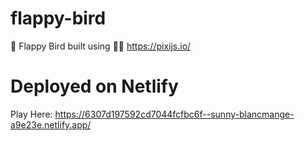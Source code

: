 # flappy-bird
🐤 Flappy Bird built using 🐱‍🏍 https://pixijs.io/

# Deployed on Netlify 
Play Here: https://6307d197592cd7044fcfbc6f--sunny-blancmange-a9e23e.netlify.app/

